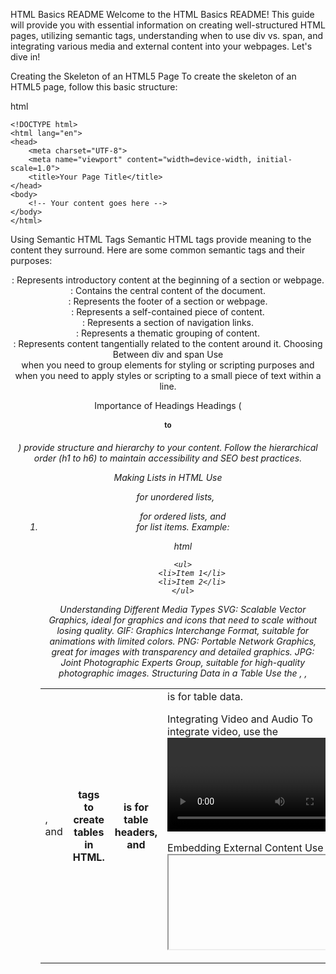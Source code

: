 HTML Basics README
Welcome to the HTML Basics README! This guide will provide you with essential information on creating well-structured HTML pages, utilizing semantic tags, understanding when to use div vs. span, and integrating various media and external content into your webpages. Let's dive in!

Creating the Skeleton of an HTML5 Page
To create the skeleton of an HTML5 page, follow this basic structure:

html
```
<!DOCTYPE html>
<html lang="en">
<head>
    <meta charset="UTF-8">
    <meta name="viewport" content="width=device-width, initial-scale=1.0">
    <title>Your Page Title</title>
</head>
<body>
    <!-- Your content goes here -->
</body>
</html>
```

Using Semantic HTML Tags
Semantic HTML tags provide meaning to the content they surround. Here are some common semantic tags and their purposes:

<header>: Represents introductory content at the beginning of a section or webpage.
<main>: Contains the central content of the document.
<footer>: Represents the footer of a section or webpage.
<article>: Represents a self-contained piece of content.
<nav>: Represents a section of navigation links.
<section>: Represents a thematic grouping of content.
<aside>: Represents content tangentially related to the content around it.
Choosing Between div and span
Use <div> when you need to group elements for styling or scripting purposes and <span> when you need to apply styles or scripting to a small piece of text within a line.

Importance of Headings
Headings (<h1> to <h6>) provide structure and hierarchy to your content. Follow the hierarchical order (h1 to h6) to maintain accessibility and SEO best practices.

Making Lists in HTML
Use <ul> for unordered lists, <ol> for ordered lists, and <li> for list items. Example:

html
```
<ul>
    <li>Item 1</li>
    <li>Item 2</li>
</ul>
```

Understanding Different Media Types
SVG: Scalable Vector Graphics, ideal for graphics and icons that need to scale without losing quality.
GIF: Graphics Interchange Format, suitable for animations with limited colors.
PNG: Portable Network Graphics, great for images with transparency and detailed graphics.
JPG: Joint Photographic Experts Group, suitable for high-quality photographic images.
Structuring Data in a Table
Use the <table>, <tr>, <td>, and <th> tags to create tables in HTML. <th> is for table headers, and <td> is for table data.

Integrating Video and Audio
To integrate video, use the <video> tag and specify the video file(s) in different formats for cross-browser compatibility. For audio, use the <audio> tag similarly.

Embedding External Content
Use <iframe> to embed external content such as maps, videos, or other webpages into your HTML document.

Correctly Structuring an HTML Page
Ensure your HTML page follows a logical structure, with proper use of semantic tags, headings, lists, and media elements to enhance accessibility and SEO.

That's it! You're now equipped with the fundamentals of HTML to create well-structured web pages. Happy coding! 🚀